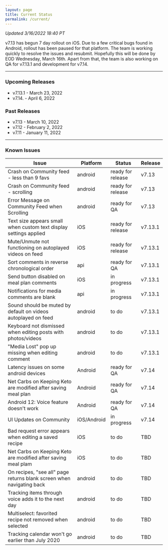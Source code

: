 ```yaml
---
layout: page
title: Current Status
permalink: /current/
---
```


_Updated 3/16/2022 18:40 PT_

v7.13 has begun 7 day rollout on iOS. Due to a few critical bugs found in Android, rollout has been paused for that platform. The team is working quickly to resolve the issues and resubmit. Hopefully this will be done by EOD Wednesday, March 16th. Apart from that, the team is also working on QA for v7.13.1 and development for v7.14. 

***

### Upcoming Releases
- v7.13.1 - March 23, 2022
- v7.14.  - April 6, 2022
 
### Past Releases
- v7.13   - March 10, 2022 
- v7.12   - February 2, 2022
- v7.11   - January 11, 2022

***

### Known Issues

|Issue                          |Platform   | Status    | Release           |
| ---                           | ---       | ---       | ---               |
|Crash on Community feed - less than 9 favs|android|ready for release| v7.13|
|Crash on Community feed - scrolling|android|ready for release| v7.13|
|Error Message on Community Feed when Scrolling|android|ready for QA| v7.13|
|Text size appears small when custom text display settings applied|iOS|ready for release| v7.13.1|
|Mute/Unmute not functioning on autoplayed videos on feed|iOS|ready for release| v7.13.1|
|Sort comments in reverse chronological order|api|ready for QA| v7.13.1|
|Send button disabled on meal plan comments|iOS|in progress| v7.13.1|
|Notifications for media comments are blank|api|in progress| v7.13.1|
|Sound should be muted by default on videos autoplayed on feed|android|to do| v7.13.1|
|Keyboard not dismissed when editing posts with photos/videos|android|to do| v7.13.1|
|"Media Lost" pop up missing when editing comment|android|to do| v7.13.1|
|Latency issues on some android devices|Android|ready for QA| v7.14|
|Net Carbs on Keeping Keto are modified after saving meal plan|Android|ready for QA| v7.14|
|Android 12: Voice feature doesn't work|Android|ready for QA| v7.14|
|UI Updates on Community|iOS/Android|in progress| v7.14|
|Bad request error appears when editing a saved recipe|iOS|to do| TBD|
|Net Carbs on Keeping Keto are modified after saving meal plam|iOS|to do| TBD|
|On recipes, "see all" page returns blank screen when navigating back |android|to do| TBD|
|Tracking items through voice adds it to the next day |android|to do| TBD|
|Multiselect: favorited recipe not removed when selected |android|to do| TBD|
|Tracking calendar won't go earlier than July 2020 |android|to do| TBD|
